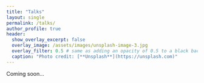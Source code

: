 ```yaml
---
title: "Talks"
layout: single
permalink: /talks/
author_profile: true
header:
  show_overlay_excerpt: false
  overlay_image: /assets/images/unsplash-image-3.jpg
  overlay_filter: 0.5 # same as adding an opacity of 0.5 to a black background
  caption: "Photo credit: [**Unsplash**](https://unsplash.com)"
---
```

Coming soon...
